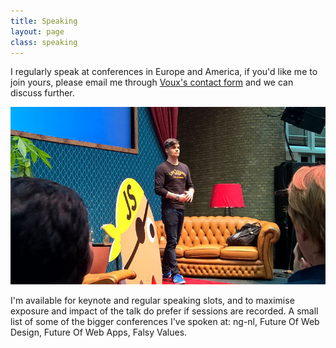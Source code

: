 ```yaml
---
title: Speaking
layout: page
class: speaking
---
```


I regularly speak at conferences in Europe and America, if you'd like me to join yours, please email me through <a href="//voux.io/contact" target="_blank">Voux's contact form</a> and we can discuss further.

<div class="about__talk">
  <img src="img/speaking/ng-nl.jpg">
</div>

I'm available for keynote and regular speaking slots, and to maximise exposure and impact of the talk do prefer if sessions are recorded. A small list of some of the bigger conferences I've spoken at: ng-nl, Future Of Web Design, Future Of Web Apps, Falsy Values.
